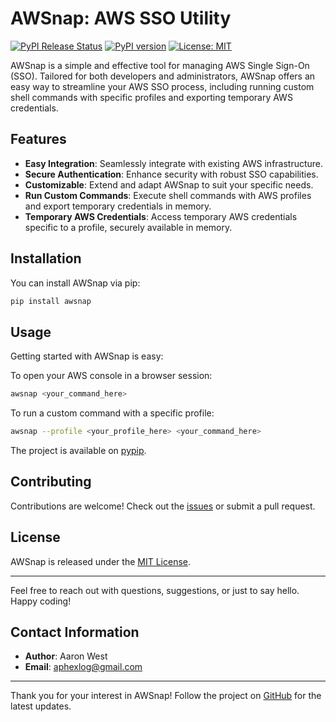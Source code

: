 # AWSnap: AWS SSO Utility

[![PyPI Release Status](https://github.com/aphexlog/AWSnap/actions/workflows/workflow.yml/badge.svg)](https://github.com/aphexlog/AWSnap/actions/workflows/workflow.yml)
[![PyPI version](https://badge.fury.io/py/awsnap.svg)](https://badge.fury.io/py/awsnap)
[![License: MIT](https://img.shields.io/badge/License-MIT-yellow.svg)](https://opensource.org/licenses/MIT)

AWSnap is a simple and effective tool for managing AWS Single Sign-On (SSO). Tailored for both developers and administrators, AWSnap offers an easy way to streamline your AWS SSO process, including running custom shell commands with specific profiles and exporting temporary AWS credentials.

## Features

- **Easy Integration**: Seamlessly integrate with existing AWS infrastructure.
- **Secure Authentication**: Enhance security with robust SSO capabilities.
- **Customizable**: Extend and adapt AWSnap to suit your specific needs.
- **Run Custom Commands**: Execute shell commands with AWS profiles and export temporary credentials in memory.
- **Temporary AWS Credentials**: Access temporary AWS credentials specific to a profile, securely available in memory.

## Installation

You can install AWSnap via pip:

```bash
pip install awsnap
```

## Usage

Getting started with AWSnap is easy:

To open your AWS console in a browser session:
```bash
awsnap <your_command_here>
```

To run a custom command with a specific profile:
```bash
awsnap --profile <your_profile_here> <your_command_here>
```

The project is available on [pypip](https://pypi.org/project/awsnap/).

## Contributing

Contributions are welcome! Check out the [issues](https://github.com/aphexlog/AWSnap/issues) or submit a pull request.

## License

AWSnap is released under the [MIT License](https://github.com/aphexlog/AWSnap/blob/main/LICENSE).

---

Feel free to reach out with questions, suggestions, or just to say hello. Happy coding!

## Contact Information
- **Author**: Aaron West
- **Email**: aphexlog@gmail.com

---

Thank you for your interest in AWSnap! Follow the project on [GitHub](https://github.com/aphexlog/AWSnap) for the latest updates.
